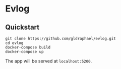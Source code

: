 # Evlog

## Quickstart

```
git clone https://github.com/gldraphael/evlog.git
cd evlog
docker-compose build
docker-compose up
```

The app will be served at `localhost:5200`.
